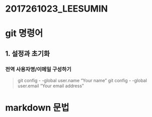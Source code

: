# 2017261023_LEESUMIN

# git 명령어

## 1. 설정과 초기화
### 전역 사용자명/이메일 구성하기
> git config - -global user.name “Your name”
> git config - -global user.email “Your email address”

# markdown 문법
